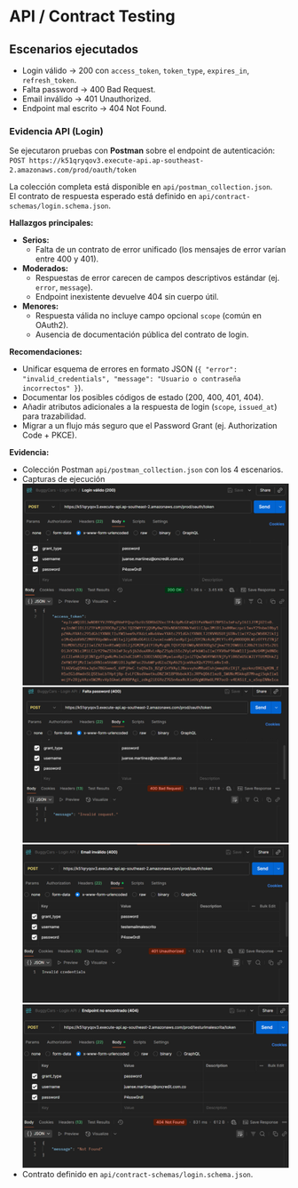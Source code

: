 # API / Contract Testing

## Escenarios ejecutados
- Login válido → 200 con `access_token`, `token_type`, `expires_in`, `refresh_token`.
- Falta password → 400 Bad Request.
- Email inválido → 401 Unauthorized.
- Endpoint mal escrito → 404 Not Found.

### Evidencia API (Login)
Se ejecutaron pruebas con **Postman** sobre el endpoint de autenticación:  
`POST https://k51qryqov3.execute-api.ap-southeast-2.amazonaws.com/prod/oauth/token`

La colección completa está disponible en `api/postman_collection.json`.  
El contrato de respuesta esperado está definido en `api/contract-schemas/login.schema.json`.

**Hallazgos principales:**
- **Serios:**
  - Falta de un contrato de error unificado (los mensajes de error varían entre 400 y 401).
- **Moderados:**
  - Respuestas de error carecen de campos descriptivos estándar (ej. `error`, `message`).
  - Endpoint inexistente devuelve 404 sin cuerpo útil.
- **Menores:**
  - Respuesta válida no incluye campo opcional `scope` (común en OAuth2).
  - Ausencia de documentación pública del contrato de login.

**Recomendaciones:**
- Unificar esquema de errores en formato JSON (`{ "error": "invalid_credentials", "message": "Usuario o contraseña incorrectos" }`).
- Documentar los posibles códigos de estado (200, 400, 401, 404).
- Añadir atributos adicionales a la respuesta de login (`scope`, `issued_at`) para trazabilidad.
- Migrar a un flujo más seguro que el Password Grant (ej. Authorization Code + PKCE).

**Evidencia:**
- Colección Postman `api/postman_collection.json` con los 4 escenarios.  
- Capturas de ejecución ![alt text](image.png) ![alt text](image-1.png) ![alt text](image-2.png) ![alt text](image-3.png)
- Contrato definido en `api/contract-schemas/login.schema.json`.  
